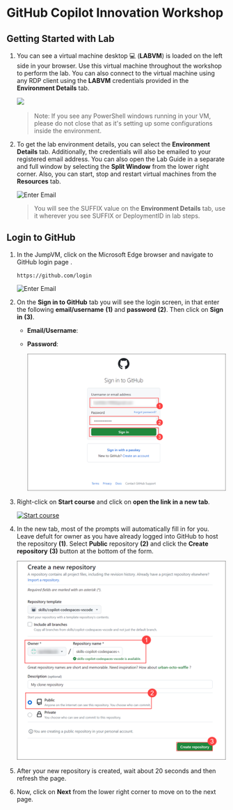 # GitHub Copilot Innovation Workshop

## Getting Started with Lab

1. You can see a virtual machine desktop 💻 (**LABVM**) is loaded on the left side in your browser. Use this virtual machine throughout the workshop to perform the lab. You can also connect to the virtual machine using any RDP client using the **LABVM** credentials provided in the **Environment Details** tab.

   ![](media/sqlarcLABVM.png) 
   
   >Note: If you see any PowerShell windows running in your VM, please do not close that as it's setting up some configurations inside the environment.
 
1. To get the lab environment details, you can select the **Environment Details** tab. Additionally, the credentials will also be emailed to your registered email address. You can also open the Lab Guide in a separate and full window by selecting the **Split Window** from the lower right corner. Also, you can start, stop and restart virtual machines from the **Resources** tab.

   ![](media/getstartpage02.png "Enter Email")
 
   > You will see the SUFFIX value on the **Environment Details** tab, use it wherever you see SUFFIX or DeploymentID in lab steps.
 
## Login to GitHub

1. In the JumpVM, click on the Microsoft Edge browser and navigate to GitHub login page .

   ```
   https://github.com/login
   ```

   ![](media/getstartpage03.png "Enter Email")
   
1. On the **Sign in to GitHub** tab you will see the login screen, in that enter the following **email/username** **(1)** and **password** **(2)**. Then click on **Sign in** **(3)**. 

   * **Email/Username**: <inject key="AzureAdUserEmail"></inject>
   * **Password**: <inject key="AzureAdUserPassword"></inject>
   
      ![](media/github-login.png)
          
1. Right-click on **Start course** and click on **open the link in a new tab**.

   <!-- For start course, run in JavaScript:
   'https://github.com/new?' + new URLSearchParams({
     template_owner: 'skills',
     template_name: 'copilot-codespaces-vscode',
     owner: '@me',
     name: 'skills-copilot-codespaces-vscode',
     description: 'My clone repository',
     visibility: 'public',
   }).toString()
   -->

   [![Start course](https://user-images.githubusercontent.com/1221423/235727646-4a590299-ffe5-480d-8cd5-8194ea184546.svg)](https://github.com/new?template_owner=skills&template_name=copilot-codespaces-vscode&owner=%40me&name=skills-copilot-codespaces-vscode&description=My+clone+repository&visibility=public)
   
1. In the new tab, most of the prompts will automatically fill in for you. Leave defult for owner as you have already logged into GitHub to host the repository **(1)**. Select **Public** repository **(2)** and click the **Create repository** **(3)** button at the bottom of the form.

   ![](media/skills-new-repo.png)

1. After your new repository is created, wait about 20 seconds and then refresh the page.

1. Now, click on **Next** from the lower right corner to move on to the next page.
